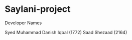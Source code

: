 # Saylani-project

Developer Names

Syed Muhammad Danish Iqbal (1772)
Saad Shezaad               (2164)

